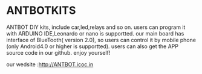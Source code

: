 # ANTBOTKITS
ANTBOT DIY kits, include car,led,relays and so on.
users can program it with ARDUINO IDE,Leonardo or nano is supportted.
our main board has interface of BlueTooth( version 2.0), so users can control it by mobile phone (only Android4.0 or higher is supportted).
users can also get the APP source code in our github.
enjoy yourself!

our wedsite :http://ANTBOT.icoc.in
